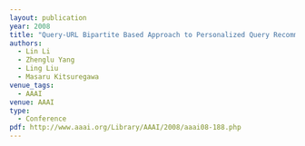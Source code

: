 ```yaml
---
layout: publication
year: 2008
title: "Query-URL Bipartite Based Approach to Personalized Query Recommendation"
authors:
  - Lin Li
  - Zhenglu Yang
  - Ling Liu
  - Masaru Kitsuregawa
venue_tags:
  - AAAI
venue: AAAI
type:
  - Conference
pdf: http://www.aaai.org/Library/AAAI/2008/aaai08-188.php
---
```

